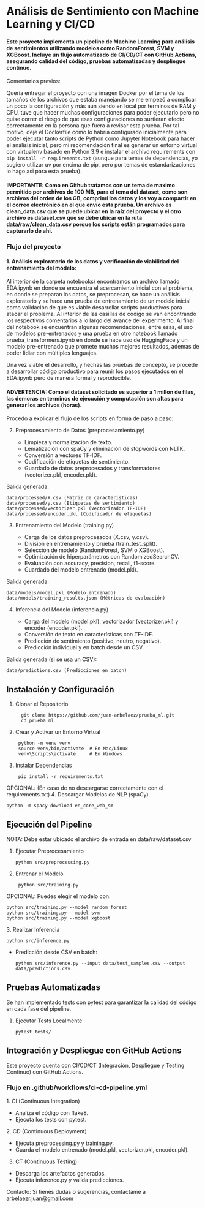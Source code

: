 # Análisis de Sentimiento con Machine Learning y CI/CD

#### Este proyecto implementa un pipeline de Machine Learning para análisis de sentimientos utilizando modelos como RandomForest, SVM y XGBoost. Incluye un flujo automatizado de CI/CD/CT con GitHub Actions, asegurando calidad del código, pruebas automatizadas y despliegue continuo.

Comentarios previos:

Quería entregar el proyecto con una imagen Docker por el tema de los tamaños de los archivos que estaba manejando se me empezó a complicar un poco la configuración y más aun siendo en local por terminos de RAM y CPU, tuve que hacer muchas configuraciones para poder ejecutarlo pero no quise correr el riesgo de que esas configuraciones no surtieran efecto correctamente en la persona que fuera a revisar esta prueba. Por tal motivo, deje el Dockerfile como lo habría configurado inicialmente para poder ejecutar tanto scripts de Python como Jupyter Notebook para hacer el análisis inicial, pero mi recomendación final es generar un entorno virtual con virtualenv basado en Python 3.9 e instalar el archivo requirements con ```pip install -r requirements.txt``` (aunque para temas de dependencias, yo sugiero utilizar uv por encima de pip, pero por temas de estandarizaciones lo hago asi para esta prueba).

#### IMPORTANTE: Como en Github tratamos con un tema de maximo permitido por archivos de 100 MB, para el tema del dataset, como son archivos del orden de los GB, comprimí los datos y los voy a compartir en el correo electrónico en el que envío esta prueba. Un archivo es clean_data.csv que se puede ubicar en la raíz del proyecto y el otro archivo es dataset.csv que se debe ubicar en la ruta data/raw/clean_data.csv porque los scripts están programados para capturarlo de ahi.

### Flujo del proyecto

#### 1. Análisis exploratorio de los datos y verificación de viabilidad del entrenamiento del modelo:

Al interior de la carpeta notebooks/ encontramos un archivo llamado EDA.ipynb en donde se encuentra el acercamiento inicial con el problema, en donde se preparan los datos, se preprocesan, se hace un       análisis exploratorio y se hace una prueba de entrenamiento de un modelo inicial como validación de que es viable desarrollar scripts productivos para atacar el problema. Al interior de las casillas de codigo   se van encontrando los respectivos comentarios a lo largo del avance del experimento. Al final del notebook se encuentran algunas recomendaciones, entre esas, el uso de modelos pre-entrenados y una prueba en otro notebook llamado prueba_transformers.ipynb en donde se hace uso de HuggingFace y un modelo pre-entrenado que promete muchos mejores resultados, ademas de poder lidiar con múltiples lenguajes.

Una vez viable el desarrollo, y hechas las pruebas de concepto, se procede a desarrollar código productivo para reunir los pasos ejecutados en el EDA.ipynb pero de manera formal y reproducible.

#### ADVERTENCIA: Como el dataset solicitado es superior a 1 millon de filas, las demoras en terminos de ejecución y computación son altas para generar los archivos (horas).

Procedo a explicar el flujo de los scripts en forma de paso a paso:

2. Preprocesamiento de Datos (preprocesamiento.py)
   
     - Limpieza y normalización de texto.
     - Lematización con spaCy y eliminación de stopwords con NLTK.
     - Conversión a vectores TF-IDF.
     - Codificación de etiquetas de sentimiento.
     - Guardado de datos preprocesados y transformadores (vectorizer.pkl, encoder.pkl).

  Salida generada:

    data/processed/X.csv (Matriz de características)
    data/processed/y.csv (Etiquetas de sentimiento)
    data/processed/vectorizer.pkl (Vectorizador TF-IDF)
    data/processed/encoder.pkl (Codificador de etiquetas)

3. Entrenamiento del Modelo (training.py)

    - Carga de los datos preprocesados (X.csv, y.csv).
    - División en entrenamiento y prueba (train_test_split).
    - Selección de modelo (RandomForest, SVM o XGBoost).
    - Optimización de hiperparámetros con RandomizedSearchCV.
    - Evaluación con accuracy, precision, recall, f1-score.
    - Guardado del modelo entrenado (model.pkl).
  
Salida generada:

    data/models/model.pkl (Modelo entrenado)
    data/models/training_results.json (Métricas de evaluación)

4. Inferencia del Modelo (inferencia.py)

    - Carga del modelo (model.pkl), vectorizador (vectorizer.pkl) y encoder (encoder.pkl).
    - Conversión de texto en características con TF-IDF.
    - Predicción de sentimiento (positivo, neutro, negativo).
    - Predicción individual y en batch desde un CSV.

Salida generada (si se usa un CSV):

    data/predictions.csv (Predicciones en batch)


## Instalación y Configuración
1. Clonar el Repositorio

         git clone https://github.com/juan-arbelaez/prueba_ml.git
         cd prueba_ml

2. Crear y Activar un Entorno Virtual
   
        python -m venv venv
        source venv/bin/activate  # En Mac/Linux
        venv\Scripts\activate     # En Windows

3. Instalar Dependencias

        pip install -r requirements.txt
   
OPCIONAL: (En caso de no descargarse correctamente con el requirements.txt)
4. Descargar Modelos de NLP (spaCy)

    python -m spacy download en_core_web_sm


## Ejecución del Pipeline
NOTA: Debe estar ubicado el archivo de entrada en data/raw/dataset.csv

1. Ejecutar Preprocesamiento

       python src/preprocessing.py

2. Entrenar el Modelo

        python src/training.py
   
OPCIONAL: Puedes elegir el modelo con:

    python src/training.py --model random_forest
    python src/training.py --model svm
    python src/training.py --model xgboost
    
3️. Realizar Inferencia

    python src/inference.py
    
- Predicción desde CSV en batch:

      python src/inference.py --input data/test_samples.csv --output data/predictions.csv
  
## Pruebas Automatizadas

Se han implementado tests con pytest para garantizar la calidad del código en cada fase del pipeline.

1. Ejecutar Tests Localmente

       pytest tests/

## Integración y Despliegue con GitHub Actions

Este proyecto cuenta con CI/CD/CT (Integración, Despliegue y Testing Continuo) con GitHub Actions.

### Flujo en .github/workflows/ci-cd-pipeline.yml

1️. CI (Continuous Integration)
   
  - Analiza el código con flake8.
  - Ejecuta los tests con pytest.

2️. CD (Continuous Deployment)

  - Ejecuta preprocessing.py y training.py.
  - Guarda el modelo entrenado (model.pkl, vectorizer.pkl, encoder.pkl).

3. CT (Continuous Testing)
  
  - Descarga los artefactos generados.
  - Ejecuta inference.py y valida predicciones.

Contacto: Si tienes dudas o sugerencias, contactame a arbelaezr.juan@gmail.com
